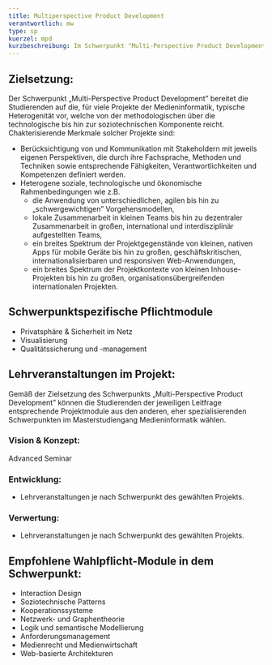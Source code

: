 ```yaml
---
title: Multiperspective Product Development
verantwortlich: mw
type: sp
kuerzel: mpd
kurzbeschreibung: Im Schwerpunkt "Multi-Perspective Product Development" entwickeln und vertiefen die Studierenden ihre Kompetenz, die typische Heterogenität vieler Medieninformatik-Projekte von der Methodik über die technologische bis hin zur sozio-technischen Komponente zu verstehen und zu bewältigen. In solchen Projekten haben die unterschiedlichen Stakeholder oft eigene Perspektiven, die durch ihre Fachsprachen, Methoden und Techniken sowie Verantwortlichkeiten definiert werden. Die Schnittstellen zwischen diesen Perspektiven sind in aller Regel nicht offensichtlich, da das Wissen oft implizit ist oder in vielfältiger Weise dargestellt wird. Die Studieninhalte sind daher entsprechend dieser heterogenen Bedingungen umfassend und breit angelegt. Das Studienziel ist die Qualifikation, in Projekten der Medieninformatik auf breiter wissenschaftlicher Basis federführend mitzuwirken und sie organisieren und leiten zu können.  
---
```


## Zielsetzung:

Der Schwerpunkt „Multi-Perspective Product Development” bereitet die Studierenden auf die, für viele Projekte der Medieninformatik, typische Heterogenität vor, welche von der methodologischen über die technologische bis hin zur soziotechnischen Komponente reicht. Chakterisierende Merkmale solcher Projekte sind:

- Berücksichtigung von und Kommunikation mit Stakeholdern mit jeweils eigenen Perspektiven, die durch ihre Fachsprache, Methoden und Techniken sowie entsprechende Fähigkeiten, Verantwortlichkeiten und Kompetenzen definiert werden.
- Heterogene soziale, technologische und ökonomische Rahmenbedingungen wie z.B. 
  - die Anwendung von unterschiedlichen, agilen bis hin zu „schwergewichtigen” Vorgehensmodellen,
  - lokale Zusammenarbeit in kleinen Teams bis hin zu dezentraler Zusammenarbeit in großen, international und interdisziplinär aufgestellten Teams,
  - ein breites Spektrum der Projektgegenstände von kleinen, nativen Apps für mobile Geräte bis hin zu großen, geschäftskritischen, internationalisierbaren und responsiven Web-Anwendungen,
  - ein breites Spektrum der Projektkontexte von kleinen Inhouse-Projekten bis hin zu großen, organisationsübergreifenden internationalen Projekten.


## Schwerpunktspezifische Pflichtmodule
<!-- MW: 3 Module mit je 6 cp -->
* Privatsphäre & Sicherheit im Netz
* Visualisierung
* Qualitätssicherung und -management

## Lehrveranstaltungen im Projekt:

Gemäß der Zielsetzung des Schwerpunkts „Multi-Perspective Product Development” können die Studierenden der jeweiligen Leitfrage entsprechende Projektmodule aus den anderen, eher spezialisierenden Schwerpunkten im Masterstudiengang Medieninformatik wählen.

### Vision & Konzept:
Advanced Seminar

### Entwicklung:
- Lehrveranstaltungen je nach Schwerpunkt des gewählten Projekts.

### Verwertung:
- Lehrveranstaltungen je nach Schwerpunkt des gewählten Projekts.

## Empfohlene Wahlpflicht-Module in dem Schwerpunkt:
- Interaction Design
- Soziotechnische Patterns
- Kooperationssysteme
- Netzwerk- und Graphentheorie
- Logik und semantische Modellierung
- Anforderungsmanagement
- Medienrecht und Medienwirtschaft
- Web-basierte Architekturen

